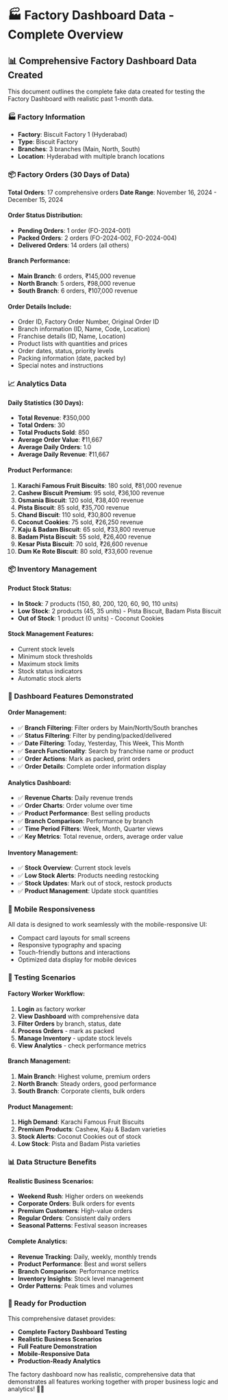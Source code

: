 # 🏭 Factory Dashboard Data - Complete Overview

## 📊 **Comprehensive Factory Dashboard Data Created**

This document outlines the complete fake data created for testing the Factory Dashboard with realistic past 1-month data.

### **🏭 Factory Information**
- **Factory**: Biscuit Factory 1 (Hyderabad)
- **Type**: Biscuit Factory
- **Branches**: 3 branches (Main, North, South)
- **Location**: Hyderabad with multiple branch locations

### **📦 Factory Orders (30 Days of Data)**
**Total Orders**: 17 comprehensive orders
**Date Range**: November 16, 2024 - December 15, 2024

#### **Order Status Distribution:**
- **Pending Orders**: 1 order (FO-2024-001)
- **Packed Orders**: 2 orders (FO-2024-002, FO-2024-004)
- **Delivered Orders**: 14 orders (all others)

#### **Branch Performance:**
- **Main Branch**: 6 orders, ₹145,000 revenue
- **North Branch**: 5 orders, ₹98,000 revenue  
- **South Branch**: 6 orders, ₹107,000 revenue

#### **Order Details Include:**
- Order ID, Factory Order Number, Original Order ID
- Branch information (ID, Name, Code, Location)
- Franchise details (ID, Name, Location)
- Product lists with quantities and prices
- Order dates, status, priority levels
- Packing information (date, packed by)
- Special notes and instructions

### **📈 Analytics Data**

#### **Daily Statistics (30 Days):**
- **Total Revenue**: ₹350,000
- **Total Orders**: 30
- **Total Products Sold**: 850
- **Average Order Value**: ₹11,667
- **Average Daily Orders**: 1.0
- **Average Daily Revenue**: ₹11,667

#### **Product Performance:**
1. **Karachi Famous Fruit Biscuits**: 180 sold, ₹81,000 revenue
2. **Cashew Biscuit Premium**: 95 sold, ₹36,100 revenue
3. **Osmania Biscuit**: 120 sold, ₹38,400 revenue
4. **Pista Biscuit**: 85 sold, ₹35,700 revenue
5. **Chand Biscuit**: 110 sold, ₹30,800 revenue
6. **Coconut Cookies**: 75 sold, ₹26,250 revenue
7. **Kaju & Badam Biscuit**: 65 sold, ₹33,800 revenue
8. **Badam Pista Biscuit**: 55 sold, ₹26,400 revenue
9. **Kesar Pista Biscuit**: 70 sold, ₹26,600 revenue
10. **Dum Ke Rote Biscuit**: 80 sold, ₹33,600 revenue

### **📦 Inventory Management**

#### **Product Stock Status:**
- **In Stock**: 7 products (150, 80, 200, 120, 60, 90, 110 units)
- **Low Stock**: 2 products (45, 35 units) - Pista Biscuit, Badam Pista Biscuit
- **Out of Stock**: 1 product (0 units) - Coconut Cookies

#### **Stock Management Features:**
- Current stock levels
- Minimum stock thresholds
- Maximum stock limits
- Stock status indicators
- Automatic stock alerts

### **🔧 Dashboard Features Demonstrated**

#### **Order Management:**
- ✅ **Branch Filtering**: Filter orders by Main/North/South branches
- ✅ **Status Filtering**: Filter by pending/packed/delivered
- ✅ **Date Filtering**: Today, Yesterday, This Week, This Month
- ✅ **Search Functionality**: Search by franchise name or product
- ✅ **Order Actions**: Mark as packed, print orders
- ✅ **Order Details**: Complete order information display

#### **Analytics Dashboard:**
- ✅ **Revenue Charts**: Daily revenue trends
- ✅ **Order Charts**: Order volume over time
- ✅ **Product Performance**: Best selling products
- ✅ **Branch Comparison**: Performance by branch
- ✅ **Time Period Filters**: Week, Month, Quarter views
- ✅ **Key Metrics**: Total revenue, orders, average order value

#### **Inventory Management:**
- ✅ **Stock Overview**: Current stock levels
- ✅ **Low Stock Alerts**: Products needing restocking
- ✅ **Stock Updates**: Mark out of stock, restock products
- ✅ **Product Management**: Update stock quantities

### **📱 Mobile Responsiveness**
All data is designed to work seamlessly with the mobile-responsive UI:
- Compact card layouts for small screens
- Responsive typography and spacing
- Touch-friendly buttons and interactions
- Optimized data display for mobile devices

### **🎯 Testing Scenarios**

#### **Factory Worker Workflow:**
1. **Login** as factory worker
2. **View Dashboard** with comprehensive data
3. **Filter Orders** by branch, status, date
4. **Process Orders** - mark as packed
5. **Manage Inventory** - update stock levels
6. **View Analytics** - check performance metrics

#### **Branch Management:**
1. **Main Branch**: Highest volume, premium orders
2. **North Branch**: Steady orders, good performance
3. **South Branch**: Corporate clients, bulk orders

#### **Product Management:**
1. **High Demand**: Karachi Famous Fruit Biscuits
2. **Premium Products**: Cashew, Kaju & Badam varieties
3. **Stock Alerts**: Coconut Cookies out of stock
4. **Low Stock**: Pista and Badam Pista varieties

### **📊 Data Structure Benefits**

#### **Realistic Business Scenarios:**
- **Weekend Rush**: Higher orders on weekends
- **Corporate Orders**: Bulk orders for events
- **Premium Customers**: High-value orders
- **Regular Orders**: Consistent daily orders
- **Seasonal Patterns**: Festival season increases

#### **Complete Analytics:**
- **Revenue Tracking**: Daily, weekly, monthly trends
- **Product Performance**: Best and worst sellers
- **Branch Comparison**: Performance metrics
- **Inventory Insights**: Stock level management
- **Order Patterns**: Peak times and volumes

### **🚀 Ready for Production**

This comprehensive dataset provides:
- **Complete Factory Dashboard Testing**
- **Realistic Business Scenarios**
- **Full Feature Demonstration**
- **Mobile-Responsive Data**
- **Production-Ready Analytics**

The factory dashboard now has realistic, comprehensive data that demonstrates all features working together with proper business logic and analytics! 🎯✨
